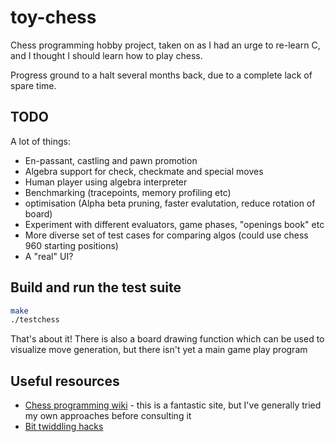 # toy-chess

Chess programming hobby project, taken on as I had an urge to re-learn C, and I thought I should learn how to play chess.

Progress ground to a halt several months back, due to a complete lack of spare time. 

## TODO

A lot of things:

* En-passant, castling and pawn promotion
* Algebra support for check, checkmate and special moves
* Human player using algebra interpreter
* Benchmarking (tracepoints, memory profiling etc)
* optimisation (Alpha beta pruning, faster evalutation, reduce rotation of board)
* Experiment with different evaluators, game phases, "openings book" etc
* More diverse set of test cases for comparing algos (could use chess 960 starting positions)
* A "real" UI?

## Build and run the test suite

```bash
make
./testchess
```

That's about it! There is also a board drawing function which can be used to visualize move generation, but there isn't yet a main game play program

## Useful resources

* [Chess programming wiki](https://chessprogramming.wikispaces.com/) - this is a fantastic site, but I've generally tried my own approaches before consulting it
* [Bit twiddling hacks](https://graphics.stanford.edu/~seander/bithacks.html)
